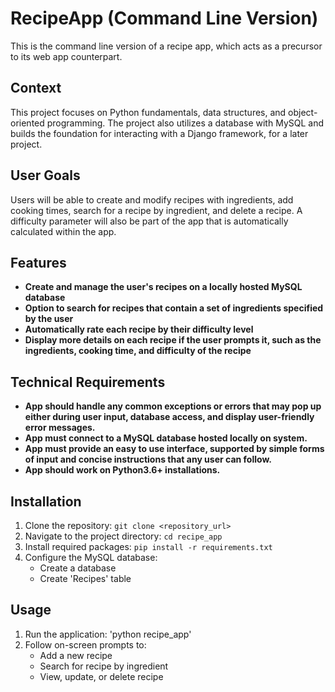 # RecipeApp (Command Line Version)
This is the command line version of a recipe app, which acts as a precursor to its web app counterpart.

## Context
This project focuses on Python fundamentals, data structures, and object-oriented programming. The project also utilizes a database with MySQL and builds the foundation for interacting with a Django framework, for a later project. 

## User Goals
Users will be able to create and modify recipes with ingredients, add cooking times, search for a recipe by ingredient, and delete a recipe. A difficulty parameter will also be part of the app that is automatically calculated within the app.

## Features
- **Create and manage the user's recipes on a locally hosted MySQL database**
- **Option to search for recipes that contain a set of ingredients specified by the user**
- **Automatically rate each recipe by their difficulty level**
- **Display more details on each recipe if the user prompts it, such as the ingredients, cooking time, and difficulty of the recipe**

## Technical Requirements
- **App should handle any common exceptions or errors that may pop up either during user input, database access, and display user-friendly error messages.**
- **App must connect to a MySQL database hosted locally on system.**
- **App must provide an easy to use interface, supported by simple forms of input and concise instructions that any user can follow.**
- **App should work on Python3.6+ installations.**

## Installation
1. Clone the repository: `git clone <repository_url>`
2. Navigate to the project directory: `cd recipe_app`
3. Install required packages: `pip install -r requirements.txt`
4. Configure the MySQL database:
   - Create a database
   - Create 'Recipes' table

## Usage
1. Run the application: 'python recipe_app'
2. Follow on-screen prompts to:
   - Add a new recipe
   - Search for recipe by ingredient
   - View, update, or delete recipe



